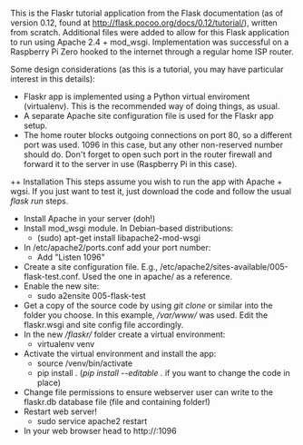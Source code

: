 This is the Flaskr tutorial application from the Flask documentation (as of version 0.12, found at http://flask.pocoo.org/docs/0.12/tutorial/), written from scratch.
Additional files were added to allow for this Flask application to run using Apache 2.4 + mod_wsgi. Implementation was successful on a Raspberry Pi Zero hooked to the internet through a regular home ISP router.

Some design considerations (as this is a tutorial, you may have particular interest in this details):
* Flaskr app is implemented using a Python virtual enviroment (virtualenv). This is the recommended way of doing things, as usual.
* A separate Apache site configuration file is used for the Flaskr app setup. 
* The home router blocks outgoing connections on port 80, so a different port was used. 1096 in this case, but any other non-reserved number should do. Don't forget to open such port in the router firewall and forward it to the server in use (Raspberry Pi in this case).

++ Installation
This steps assume you wish to run the app with Apache + wgsi. If you just want to test it, just download the code and follow the usual _flask run_ steps.
* Install Apache in your server (doh!)
* Install mod_wsgi module. In Debian-based distributions:
  * (sudo) apt-get install libapache2-mod-wsgi
* In /etc/apache2/ports.conf add your port number:
  * Add "Listen 1096" 
* Create a site configuration file. E.g., /etc/apache2/sites-available/005-flask-test.conf. Used the one in apache/ as a reference.
* Enable the new site:
  * sudo a2ensite 005-flask-test
*  Get a copy of the source code by using _git clone_ or similar into the folder you choose. In this example, _/var/www/_ was used. Edit the flaskr.wsgi and site config file accordingly.
* In the new _<app root>/flaskr/_ folder create a virtual environment:
  * virtualenv venv
* Activate the virtual environment and install the app:
  * source /venv/bin/activate
  * pip install . (_pip install --editable ._ if you want to change the code in place)
* Change file permissions to ensure webserver user can write to the flaskr.db database file (file and containing folder!)
* Restart web server!
  * sudo service apache2 restart
* In your web browser head to http://<your address>:1096
